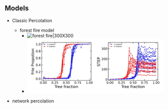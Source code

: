 ##  Models

- Classic Percolation 
  - forest fire model 
    - ![forest fire|300X300](img/forest_fire.gif)
    - ![para sens|200x100](img/np_para_sens.jpg)

- network percolation 